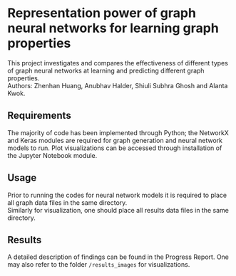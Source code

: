 # Representation power of graph neural networks for learning graph properties

This project investigates and compares the effectiveness of different types of graph neural networks at learning and predicting different graph properties.  
Authors: Zhenhan Huang, Anubhav Halder, Shiuli Subhra Ghosh and Alanta Kwok. 

## Requirements
The majority of code has been implemented through Python; the NetworkX and Keras modules are required for graph generation and neural network models to run. Plot visualizations can be accessed through installation of the Jupyter Notebook module.

## Usage
Prior to running the codes for neural network models it is required to place all graph data files in the same directory.  
Similarly for visualization, one should place all results data files in the same directory.

## Results
A detailed description of findings can be found in the Progress Report. One may also refer to the folder `/results_images` for visualizations.

